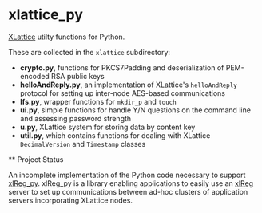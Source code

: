 <h1 class="libTop">xlattice_py</h1>

[XLattice](https://jddixon.github.io/xlattice)
utilty functions for Python.

These are collected in the `xlattice` subdirectory:

* **crypto.py**, functions for PKCS7Padding and deserialization of PEM-encoded RSA public keys
* **helloAndReply.py**, an implementation of XLattice's `helloAndReply` protocol for setting up inter-node AES-based communications
* **lfs.py**, wrapper functions for `mkdir_p` and `touch`
* **ui.py**, simple functions for handle Y/N questions on the command line and assessing password strength
* **u.py**, XLattice system for storing data by content key
* **util.py**, which contains functions for dealing with XLattice `DecimalVersion` and `Timestamp` classes

** Project Status

An incomplete implementation of the Python code necessary to support
[xlReg_py](https://jddixon.github.io/xlReg_py).  xlReg_py is a library
enabling applications to easily use an
[xlReg](https://jddixon/github.io/xlReg_go) server
to set up communications between ad-hoc clusters of application servers
incorporating XLattice nodes.

